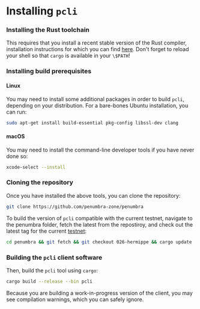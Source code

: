 # Installing `pcli`

### Installing the Rust toolchain

This requires that you install a recent stable version
of the Rust compiler, installation instructions for which you can find
[here](https://www.rust-lang.org/learn/get-started). Don't forget to reload your shell so that
`cargo` is available in your `\$PATH`!

### Installing build prerequisites

#### Linux

You may need to install some additional packages in order to build `pcli`,
depending on your distribution. For a bare-bones Ubuntu installation, you can
run:

```bash
sudo apt-get install build-essential pkg-config libssl-dev clang
```

#### macOS

You may need to install the command-line developer tools if you have never done
so:

```bash
xcode-select --install
```

### Cloning the repository

Once you have installed the above tools, you can clone the repository:

```bash
git clone https://github.com/penumbra-zone/penumbra
```

To build the version of `pcli` compatible with the current testnet, navigate to the penumbra folder, fetch the latest from the repostiroy, and check out the latest tag for the current [testnet](https://github.com/penumbra-zone/penumbra/releases):

```bash
cd penumbra && git fetch && git checkout 026-hermippe && cargo update
```

### Building the `pcli` client software

Then, build the `pcli` tool using `cargo`:

```bash
cargo build --release --bin pcli
```

Because you are building a work-in-progress version of the client, you may see compilation warnings,
which you can safely ignore.
